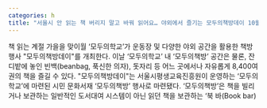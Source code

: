 ```yaml
---
categories: h
title: "서울시 안 읽는 책 버리지 말고 바꿔 읽어요… 야외에서 즐기는 모두의책방데이 10월 15일 열어"
---
```

책 읽는 계절 가을을 맞이월 ‘모두의학교’가 운동장 및 다양한 야외 공간을 활용한 책방 행사 "모두의책방데이"를 개최한다. 이날 ‘모두의학교’ 내 ‘모두의책방’ 공간은 물론, 잔디밭에 놓인 빈백(beanbag, 푹신한 의자), 돗자리 등 어느 곳에서나 자유롭게 8,400여 권의 책을 즐길 수 있다. "모두의책방데이"는 서울시평생교육진흥원이 운영하는 ‘모두의학교’에 마련된 시민 문화서재 ‘모두의책방’ 행사로 마련됐다. ‘모두의책방’은 책을 빌리거나 보관하는 일반적인 도서대여 시스템이 아닌 읽던 책을 보관하는 ‘북 바(Book bar)